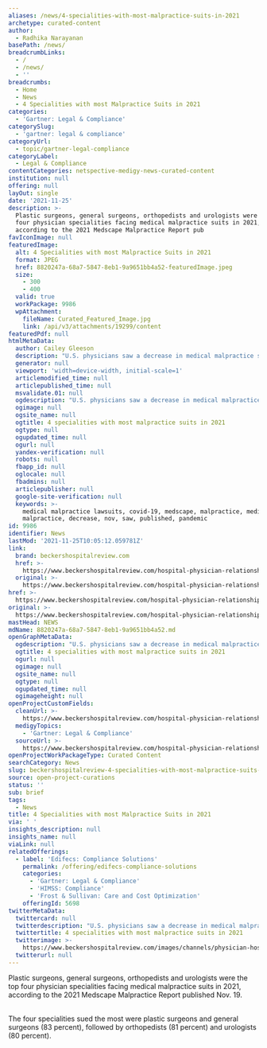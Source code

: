 ```yaml
---
aliases: /news/4-specialities-with-most-malpractice-suits-in-2021
archetype: curated-content
author:
  - Radhika Narayanan
basePath: /news/
breadcrumbLinks:
  - /
  - /news/
  - ''
breadcrumbs:
  - Home
  - News
  - 4 Specialities with most Malpractice Suits in 2021
categories:
  - 'Gartner: Legal & Compliance'
categorySlug:
  - 'gartner: legal & compliance'
categoryUrl:
  - topic/gartner-legal-compliance
categoryLabel:
  - Legal & Compliance
contentCategories: netspective-medigy-news-curated-content
institution: null
offering: null
layOut: single
date: '2021-11-25'
description: >-
  Plastic surgeons, general surgeons, orthopedists and urologists were the top
  four physician specialities facing medical malpractice suits in 2021,
  according to the 2021 Medscape Malpractice Report pub
favIconImage: null
featuredImage:
  alt: 4 Specialities with most Malpractice Suits in 2021
  format: JPEG
  href: 8820247a-68a7-5847-8eb1-9a9651bb4a52-featuredImage.jpeg
  size:
    - 300
    - 400
  valid: true
  workPackage: 9986
  wpAttachment:
    fileName: Curated_Featured_Image.jpg
    link: /api/v3/attachments/19299/content
featuredPdf: null
htmlMetaData:
  author: Cailey Gleeson
  description: "U.S. physicians saw a decrease in medical malpractice suits during the COVID-19 pandemic, according to the 2021 Medscape Malpractice Report published Nov. 19.\_"
  generator: null
  viewport: 'width=device-width, initial-scale=1'
  articlemodified_time: null
  articlepublished_time: null
  msvalidate.01: null
  ogdescription: "U.S. physicians saw a decrease in medical malpractice suits during the COVID-19 pandemic, according to the 2021 Medscape Malpractice Report published Nov. 19.\_"
  ogimage: null
  ogsite_name: null
  ogtitle: 4 specialities with most malpractice suits in 2021
  ogtype: null
  ogupdated_time: null
  ogurl: null
  yandex-verification: null
  robots: null
  fbapp_id: null
  oglocale: null
  fbadmins: null
  articlepublisher: null
  google-site-verification: null
  keywords: >-
    medical malpractice lawsuits, covid-19, medscape, malpractice, medical
    malpractice, decrease, nov, saw, published, pandemic
id: 9986
identifier: News
lastMod: '2021-11-25T10:05:12.059781Z'
link:
  brand: beckershospitalreview.com
  href: >-
    https://www.beckershospitalreview.com/hospital-physician-relationships/medscape-malpractice-report-2021-5-things-to-know.html
  original: >-
    https://www.beckershospitalreview.com/hospital-physician-relationships/medscape-malpractice-report-2021-5-things-to-know.html
href: >-
  https://www.beckershospitalreview.com/hospital-physician-relationships/medscape-malpractice-report-2021-5-things-to-know.html
original: >-
  https://www.beckershospitalreview.com/hospital-physician-relationships/medscape-malpractice-report-2021-5-things-to-know.html
mastHead: NEWS
mdName: 8820247a-68a7-5847-8eb1-9a9651bb4a52.md
openGraphMetaData:
  ogdescription: "U.S. physicians saw a decrease in medical malpractice suits during the COVID-19 pandemic, according to the 2021 Medscape Malpractice Report published Nov. 19.\_"
  ogtitle: 4 specialities with most malpractice suits in 2021
  ogurl: null
  ogimage: null
  ogsite_name: null
  ogtype: null
  ogupdated_time: null
  ogimageheight: null
openProjectCustomFields:
  cleanUrl: >-
    https://www.beckershospitalreview.com/hospital-physician-relationships/medscape-malpractice-report-2021-5-things-to-know.html
  medigyTopics:
    - 'Gartner: Legal & Compliance'
  sourceUrl: >-
    https://www.beckershospitalreview.com/hospital-physician-relationships/medscape-malpractice-report-2021-5-things-to-know.html
openProjectWorkPackageType: Curated Content
searchCategory: News
slug: beckershospitalreview-4-specialities-with-most-malpractice-suits-in-2021
source: open-project-curations
status: ''
sub: brief
tags:
  - News
title: 4 Specialities with most Malpractice Suits in 2021
via: ' '
insights_description: null
insights_name: null
viaLink: null
relatedOfferings:
  - label: 'Edifecs: Compliance Solutions'
    permalink: /offering/edifecs-compliance-solutions
    categories:
      - 'Gartner: Legal & Compliance'
      - 'HIMSS: Compliance'
      - 'Frost & Sullivan: Care and Cost Optimization'
    offeringId: 5698
twitterMetaData:
  twittercard: null
  twitterdescription: "U.S. physicians saw a decrease in medical malpractice suits during the COVID-19 pandemic, according to the 2021 Medscape Malpractice Report published Nov. 19.\_"
  twittertitle: 4 specialities with most malpractice suits in 2021
  twitterimage: >-
    https://www.beckershospitalreview.com/images/channels/physician-hospital-relationships/4.jpg
  twitterurl: null
---
```

<p>Plastic surgeons, general surgeons, orthopedists and urologists were the top four physician specialities facing medical malpractice suits in 2021, according to the 2021 Medscape Malpractice Report published Nov. 19.</p><p><br>The four specialities sued the most were plastic surgeons and general surgeons (83 percent), followed by orthopedists (81 percent) and urologists (80 percent).</p>